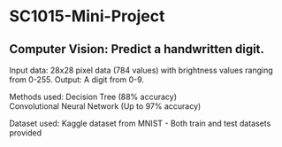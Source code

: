 # SC1015-Mini-Project
## Computer Vision: Predict a handwritten digit.
Input data: 28x28 pixel data (784 values) with brightness values ranging from 0-255.
Output: A digit from 0-9.

Methods used: 
Decision Tree (88% accuracy)<br>
Convolutional Neural Network (Up to 97% accuracy)

Dataset used:
Kaggle dataset from MNIST - Both train and test datasets provided
